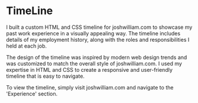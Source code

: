 # TimeLine

I built a custom HTML and CSS timeline for joshwilliam.com to showcase my past work experience in a visually appealing way. The timeline includes details of my employment history, along with the roles and responsibilities I held at each job. 

The design of the timeline was inspired by modern web design trends and was customized to match the overall style of joshwilliam.com. I used my expertise in HTML and CSS to create a responsive and user-friendly timeline that is easy to navigate.

To view the timeline, simply visit joshwilliam.com and navigate to the 'Experience' section. 

